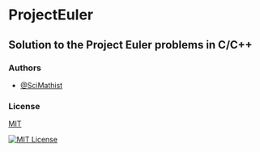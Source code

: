 # ProjectEuler
## Solution to the Project Euler problems in C/C++

### Authors

- [@SciMathist](https://www.github.com/SciMathist)

### License

  [MIT](https://choosealicense.com/licenses/mit/)

  [![MIT License](https://img.shields.io/badge/License-MIT-green.svg)](https://choosealicense.com/licenses/mit/)
